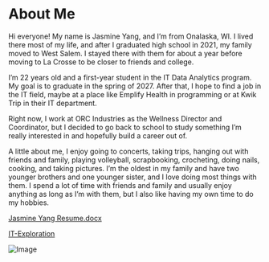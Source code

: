 # About Me
Hi everyone! My name is Jasmine Yang, and I’m from Onalaska, WI. I lived there most of my life, and after I graduated high school in 2021, my family moved to West Salem. I stayed there with them for about a year before moving to La Crosse to be closer to friends and college.

I’m 22 years old and a first-year student in the IT Data Analytics program. My goal is to graduate in the spring of 2027. After that, I hope to find a job in the IT field, maybe at a place like Emplify Health in programming or at Kwik Trip in their IT department.

Right now, I work at ORC Industries as the Wellness Director and Coordinator, but I decided to go back to school to study something I’m really interested in and hopefully build a career out of.

A little about me, I enjoy going to concerts, taking trips, hanging out with friends and family, playing volleyball, scrapbooking, crocheting, doing nails, cooking, and taking pictures. I’m the oldest in my family and have two younger brothers and one younger sister, and I love doing most things with them. I spend a lot of time with friends and family and usually enjoy anything as long as I’m with them, but I also like having my own time to do my hobbies.

[Jasmine Yang Resume.docx](https://github.com/user-attachments/files/22956135/Jasmine.Yang.Resume.docx)

[IT-Exploration](https://jasminesyang.github.io/it-explorations/)

![Image](https://github.com/user-attachments/assets/4084eab6-15f1-4cb9-9516-033fbcba0b66)




